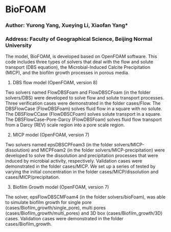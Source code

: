 # BioFOAM
### Author: Yurong Yang, Xueying Li, Xiaofan Yang*
### Address: Faculty of Geographical Science, Beijing Normal University

The model, BioFOAM, is developed based on OpenFOAM software. This code includes three types of solvers that deal with the flow and solute transport (DBS equation), the Microbial-Induced Calcite Precipitation (MICP), and the biofilm growth processes in porous media.

1. DBS flow model (OpenFOAM, version 8)

Two solvers named FlowDBSFoam and FlowDBSCFoam (in the folder solvers/DBS) were developed to solve flow and solute transport processes. Three verification cases were demonstrated in the folder cases/Flow. The DBSFlowCase (FlowDBSFoam) solves fluid flow in a square with no solute. The DBSFlowCCase (FlowDBSCFoam) solves solute transport in a square. The DBSFlowCase-Pore-Darcy (FlowDBSFoam) solves fluid flow transport from a Darcy (REV) scale region into a pore scale region.

2. MICP model (OpenFOAM, version 7)

Two solvers named epsDBSCPFoam3 (in the folder solvers/MICP-dissolution) and MICPFoam2 (in the folder solvers/MICP-precipitation) were developed to solve the dissolution and precipitation processes that were induced by microbial activity, respectively. Validation cases were demonstrated in the folder cases/MICP. We set up a series of tested by varying the initial concentration in the folder cases/MICP/dissolution and cases/MICP/precipitation.

3. Biofilm Growth model (OpenFOAM, version 7)

The solver, epsFlowDBSCMFoam4 (in the folder solvers/bioFoam), was able to simulate biofilm growth for single pore (cases/Biofilm_growth/single_pore), multi pores (cases/Biofilm_growth/multi_pores) and 3D box (cases/Biofilm_growth/3D) cases. Validation cases were demonstrated in the folder cases/Biofilm_growth.


